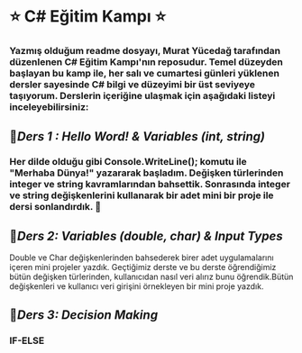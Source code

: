 # ⭐ **C# Eğitim Kampı** ⭐

### Yazmış olduğum readme dosyayı, Murat Yücedağ tarafından düzenlenen C# Eğitim Kampı'nın reposudur. Temel düzeyden başlayan bu kamp ile, her salı ve cumartesi günleri yüklenen dersler sayesinde C# bilgi ve düzeyimi bir üst seviyeye taşıyorum. Derslerin içeriğine ulaşmak için aşağıdaki listeyi inceleyebilirsiniz:

## 🌻***Ders 1 : Hello Word! & Variables (int, string)***

### Her dilde olduğu gibi Console.WriteLine(); komutu ile "Merhaba Dünya!" yazararak başladım. Değişken türlerinden integer ve string kavramlarından bahsettik. Sonrasında integer ve string değişkenlerini kullanarak bir adet mini bir proje ile dersi sonlandırdık. 📝

## 🌻***Ders 2: Variables (double, char) & Input Types***

Double ve Char değişkenlerinden bahsederek birer adet uygulamalarını içeren mini projeler yazdık. Geçtiğimiz derste ve bu derste öğrendiğimiz bütün değişken türlerinden, kullanıcıdan nasıl veri alırız bunu öğrendik.Bütün değişkenleri ve kullanıcı veri girişini örnekleyen bir mini proje yazdık. 

## 🌻***Ders 3: Decision Making***

### IF-ELSE
